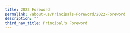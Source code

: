 ```yaml
---
title: 2022 Foreword
permalink: /about-us/Principals-Foreword/2022-Foreword
description: ""
third_nav_title: Principal's Foreword
---
```

